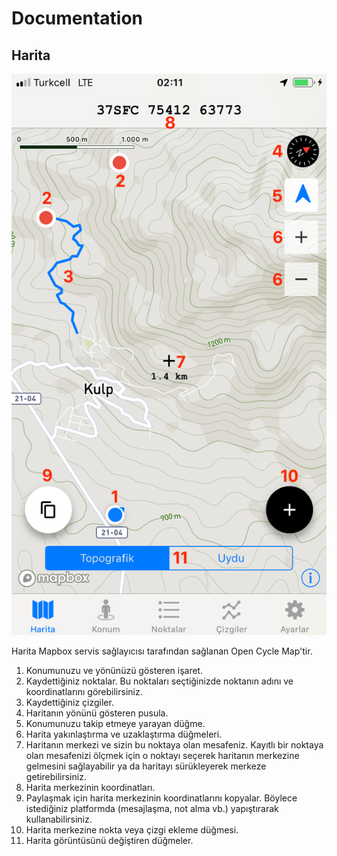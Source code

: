 # Documentation

## Harita

![](.gitbook/assets/img_7102.png)

Harita Mapbox servis sağlayıcısı tarafından sağlanan Open Cycle Map'tir.

1. Konumunuzu ve yönünüzü gösteren işaret.
2. Kaydettiğiniz noktalar. Bu noktaları seçtiğinizde noktanın adını ve koordinatlarını görebilirsiniz.
3. Kaydettiğiniz çizgiler.
4. Haritanın yönünü gösteren pusula.
5. Konumunuzu takip etmeye yarayan düğme.
6. Harita yakınlaştırma ve uzaklaştırma düğmeleri.
7. Haritanın merkezi ve sizin bu noktaya olan mesafeniz. Kayıtlı bir noktaya olan mesafenizi ölçmek için o noktayı seçerek haritanın merkezine gelmesini sağlayabilir ya da haritayı sürükleyerek merkeze getirebilirsiniz.
8. Harita merkezinin koordinatları.
9. Paylaşmak için harita merkezinin koordinatlarını kopyalar. Böylece istediğiniz platformda \(mesajlaşma, not alma vb.\) yapıştırarak kullanabilirsiniz.
10. Harita merkezine nokta veya çizgi ekleme düğmesi.
11. Harita görüntüsünü değiştiren düğmeler.

